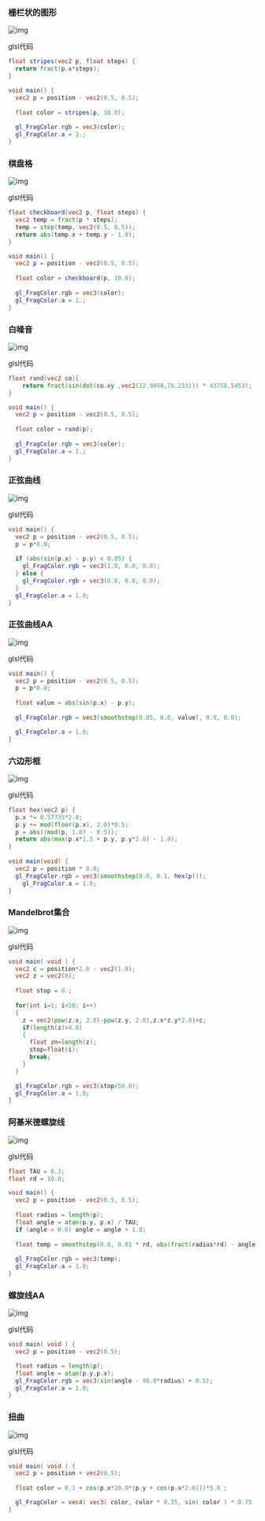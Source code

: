 
### 栅栏状的图形

![img](https://github.com/chenxiao07/pixel-shader-collection/blob/master/shader/strip.png)


glsl代码

```glsl
float stripes(vec2 p, float steps) {
  return fract(p.x*steps);
}

void main() {
  vec2 p = position - vec2(0.5, 0.5);
  
  float color = stripes(p, 10.0);
  
  gl_FragColor.rgb = vec3(color);
  gl_FragColor.a = 1.;
}
```

### 棋盘格

![img](https://github.com/chenxiao07/pixel-shader-collection/blob/master/shader/checkboard.png)


glsl代码

```glsl
float checkboard(vec2 p, float steps) {
  vec2 temp = fract(p * steps);
  temp = step(temp, vec2(0.5, 0.5));
  return abs(temp.x + temp.y - 1.0);
}

void main() {
  vec2 p = position - vec2(0.5, 0.5);
  
  float color = checkboard(p, 10.0);
  
  gl_FragColor.rgb = vec3(color);
  gl_FragColor.a = 1.;
}
```

### 白噪音

![img](https://github.com/chenxiao07/pixel-shader-collection/blob/master/shader/noise1.png)


glsl代码

```glsl
float rand(vec2 co){
    return fract(sin(dot(co.xy ,vec2(12.9898,78.233))) * 43758.5453);
}

void main() {
  vec2 p = position - vec2(0.5, 0.5);
  
  float color = rand(p);
  
  gl_FragColor.rgb = vec3(color);
  gl_FragColor.a = 1.;
}
```

### 正弦曲线

![img](https://github.com/chenxiao07/pixel-shader-collection/blob/master/shader/sin1.png)


glsl代码

```glsl
void main() {
  vec2 p = position - vec2(0.5, 0.5);
  p = p*8.0;
  
  if (abs(sin(p.x) - p.y) < 0.05) {
    gl_FragColor.rgb = vec3(1.0, 0.0, 0.0);
  } else {
    gl_FragColor.rgb = vec3(0.0, 0.0, 0.0);
  }
  gl_FragColor.a = 1.0;
}
```


### 正弦曲线AA

![img](https://github.com/chenxiao07/pixel-shader-collection/blob/master/shader/sin2.png)


glsl代码

```glsl
void main() {
  vec2 p = position - vec2(0.5, 0.5);
  p = p*8.0;
  
  float value = abs(sin(p.x) - p.y);
  
  gl_FragColor.rgb = vec3(smoothstep(0.05, 0.0, value), 0.0, 0.0);

  gl_FragColor.a = 1.0;
}
```


### 六边形框

![img](https://github.com/chenxiao07/pixel-shader-collection/blob/master/shader/hex.png)


glsl代码

```glsl
float hex(vec2 p) {
  p.x *= 0.57735*2.0;
  p.y += mod(floor(p.x), 2.0)*0.5;
  p = abs((mod(p, 1.0) - 0.5));
  return abs(max(p.x*1.5 + p.y, p.y*2.0) - 1.0);
}
 
void main(void) { 
  vec2 p = position * 8.0;
  gl_FragColor.rgb = vec3(smoothstep(0.0, 0.1, hex(p)));
    gl_FragColor.a = 1.0;
}
```

### Mandelbrot集合

![img](https://github.com/chenxiao07/pixel-shader-collection/blob/master/shader/mandelbrot.png)


glsl代码

```glsl
void main( void ) {
  vec2 c = position*2.0 - vec2(1.0);
  vec2 z = vec2(0);
  
  float stop = 0.;
  
  for(int i=1; i<50; i++)
  {
    z = vec2(pow(z.x, 2.0)-pow(z.y, 2.0),z.x*z.y*2.0)+c;
    if(length(z)>4.0)
    {
      float zn=length(z);
      stop=float(i);
      break;
    }
  }

  gl_FragColor.rgb = vec3(stop/50.0);
  gl_FragColor.a = 1.0;
}
```


### 阿基米德螺旋线

![img](https://github.com/chenxiao07/pixel-shader-collection/blob/master/shader/spiral.png)


glsl代码

```glsl
float TAU = 6.3;
float rd = 10.0;

void main() {
  vec2 p = position - vec2(0.5, 0.5);
  
  float radius = length(p);
  float angle = atan(p.y, p.x) / TAU;
  if (angle < 0.0) angle = angle + 1.0;
  
  float temp = smoothstep(0.0, 0.01 * rd, abs(fract(radius*rd) - angle));
  
  gl_FragColor.rgb = vec3(temp);
  gl_FragColor.a = 1.0;
}
```

### 螺旋线AA

![img](https://github.com/chenxiao07/pixel-shader-collection/blob/master/shader/spiral2.png)


glsl代码

```glsl
void main( void ) {
  vec2 p = position - vec2(0.5);

  float radius = length(p);
  float angle = atan(p.y,p.x);
  gl_FragColor.rgb = vec3(sin(angle - 90.0*radius) + 0.5);
  gl_FragColor.a = 1.0;
}
```


### 扭曲

![img](https://github.com/chenxiao07/pixel-shader-collection/blob/master/shader/distortion01.png)


glsl代码

```glsl
void main( void ) {
  vec2 p = position + vec2(0.5);
  
  float color = 0.1 + cos(p.x*20.0*(p.y + cos(p.x*2.0)))*5.0 ;

  gl_FragColor = vec4( vec3( color, color * 0.15, sin( color ) * 0.75 ), 1.0 );
}
```

